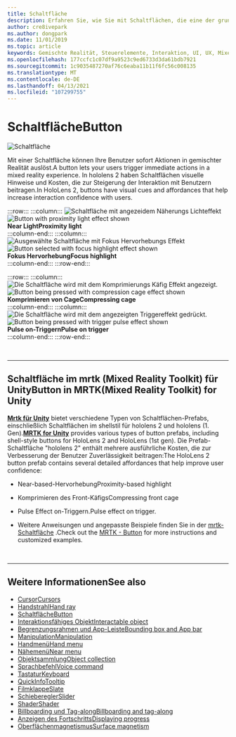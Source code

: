 ```yaml
---
title: Schaltfläche
description: Erfahren Sie, wie Sie mit Schaltflächen, die eine der grundlegenden Komponenten von Mixed Reality sind, eine sofortige Aktion auslöst.
author: cre8ivepark
ms.author: dongpark
ms.date: 11/01/2019
ms.topic: article
keywords: Gemischte Realität, Steuerelemente, Interaktion, UI, UX, Mixed Reality-Headset, Windows Mixed Reality-Headset, Virtual Reality-Headset, hololens, mrtk, Mixed Reality Toolkit, Schaltfläche
ms.openlocfilehash: 177ccfc1c07df9a9523c9ed6733d3da61bdb7921
ms.sourcegitcommit: 1c9035487270af76c6eaba11b11f6fc56c008135
ms.translationtype: MT
ms.contentlocale: de-DE
ms.lasthandoff: 04/13/2021
ms.locfileid: "107299755"
---
```

# <a name="button"></a><span data-ttu-id="f6ec0-104">Schaltfläche</span><span class="sxs-lookup"><span data-stu-id="f6ec0-104">Button</span></span>

![Schaltfläche](images/UX_Hero_Button.jpg)

<span data-ttu-id="f6ec0-106">Mit einer Schaltfläche können Ihre Benutzer sofort Aktionen in gemischter Realität auslöst.</span><span class="sxs-lookup"><span data-stu-id="f6ec0-106">A button lets your users trigger immediate actions in a mixed reality experience.</span></span> <span data-ttu-id="f6ec0-107">In hololens 2 haben Schaltflächen visuelle Hinweise und Kosten, die zur Steigerung der Interaktion mit Benutzern beitragen.</span><span class="sxs-lookup"><span data-stu-id="f6ec0-107">In HoloLens 2, buttons have visual cues and affordances that help increase interaction confidence with users.</span></span> 

:::row:::
    :::column:::
       <span data-ttu-id="f6ec0-108">![Schaltfläche mit angezeidem Näherungs Lichteffekt](images/UX_Button_Affordance_ProximityLight.jpg)</span><span class="sxs-lookup"><span data-stu-id="f6ec0-108">![Button with proximity light effect shown](images/UX_Button_Affordance_ProximityLight.jpg)</span></span><br>
       <span data-ttu-id="f6ec0-109">**Near Light**</span><span class="sxs-lookup"><span data-stu-id="f6ec0-109">**Proximity light**</span></span><br>
    :::column-end:::
    :::column:::
       <span data-ttu-id="f6ec0-110">![Ausgewählte Schaltfläche mit Fokus Hervorhebungs Effekt](images/UX_Button_Affordance_FocusHighlight.jpg)</span><span class="sxs-lookup"><span data-stu-id="f6ec0-110">![Button selected with focus highlight effect shown](images/UX_Button_Affordance_FocusHighlight.jpg)</span></span><br>
        <span data-ttu-id="f6ec0-111">**Fokus Hervorhebung**</span><span class="sxs-lookup"><span data-stu-id="f6ec0-111">**Focus highlight**</span></span><br>
    :::column-end:::
:::row-end:::

:::row:::
    :::column:::
       <span data-ttu-id="f6ec0-112">![Die Schaltfläche wird mit dem Komprimierungs Käfig Effekt angezeigt.](images/UX_Button_Affordance_Compression.jpg)</span><span class="sxs-lookup"><span data-stu-id="f6ec0-112">![Button being pressed with compression cage effect shown](images/UX_Button_Affordance_Compression.jpg)</span></span><br>
       <span data-ttu-id="f6ec0-113">**Komprimieren von Cage**</span><span class="sxs-lookup"><span data-stu-id="f6ec0-113">**Compressing cage**</span></span><br>
    :::column-end:::
    :::column:::
       <span data-ttu-id="f6ec0-114">![Die Schaltfläche wird mit dem angezeigten Triggereffekt gedrückt.](images/UX_Button_Affordance_Pulse.jpg)</span><span class="sxs-lookup"><span data-stu-id="f6ec0-114">![Button being pressed with trigger pulse effect shown](images/UX_Button_Affordance_Pulse.jpg)</span></span><br>
        <span data-ttu-id="f6ec0-115">**Pulse on-Triggern**</span><span class="sxs-lookup"><span data-stu-id="f6ec0-115">**Pulse on trigger**</span></span><br>
    :::column-end:::
:::row-end:::

<br>

---

## <a name="button-in-mrtkmixed-reality-toolkit-for-unity"></a><span data-ttu-id="f6ec0-116">Schaltfläche im mrtk (Mixed Reality Toolkit) für Unity</span><span class="sxs-lookup"><span data-stu-id="f6ec0-116">Button in MRTK(Mixed Reality Toolkit) for Unity</span></span>
<span data-ttu-id="f6ec0-117">**[Mrtk für Unity](https://github.com/Microsoft/MixedRealityToolkit-Unity)** bietet verschiedene Typen von Schaltflächen-Prefabs, einschließlich Schaltflächen im shellstil für hololens 2 und hololens (1. Gen).</span><span class="sxs-lookup"><span data-stu-id="f6ec0-117">**[MRTK for Unity](https://github.com/Microsoft/MixedRealityToolkit-Unity)** provides various types of button prefabs, including shell-style buttons for HoloLens 2 and HoloLens (1st gen).</span></span> <span data-ttu-id="f6ec0-118">Die Prefab-Schaltfläche "hololens 2" enthält mehrere ausführliche Kosten, die zur Verbesserung der Benutzer Zuverlässigkeit beitragen:</span><span class="sxs-lookup"><span data-stu-id="f6ec0-118">The HoloLens 2 button prefab contains several detailed affordances that help improve user confidence:</span></span>

* <span data-ttu-id="f6ec0-119">Near-based-Hervorhebung</span><span class="sxs-lookup"><span data-stu-id="f6ec0-119">Proximity-based highlight</span></span>
* <span data-ttu-id="f6ec0-120">Komprimieren des Front-Käfigs</span><span class="sxs-lookup"><span data-stu-id="f6ec0-120">Compressing front cage</span></span>
* <span data-ttu-id="f6ec0-121">Pulse Effect on-Triggern.</span><span class="sxs-lookup"><span data-stu-id="f6ec0-121">Pulse effect on trigger.</span></span>

* <span data-ttu-id="f6ec0-122">Weitere Anweisungen und angepasste Beispiele finden Sie in der [mrtk-Schaltfläche](https://docs.microsoft.com/windows/mixed-reality/mrtk-unity/features/ux-building-blocks/button) .</span><span class="sxs-lookup"><span data-stu-id="f6ec0-122">Check out the [MRTK - Button](https://docs.microsoft.com/windows/mixed-reality/mrtk-unity/features/ux-building-blocks/button) for more instructions and customized examples.</span></span>

<br>

---

## <a name="see-also"></a><span data-ttu-id="f6ec0-123">Weitere Informationen</span><span class="sxs-lookup"><span data-stu-id="f6ec0-123">See also</span></span>

* [<span data-ttu-id="f6ec0-124">Cursor</span><span class="sxs-lookup"><span data-stu-id="f6ec0-124">Cursors</span></span>](cursors.md)
* [<span data-ttu-id="f6ec0-125">Handstrahl</span><span class="sxs-lookup"><span data-stu-id="f6ec0-125">Hand ray</span></span>](point-and-commit.md)
* [<span data-ttu-id="f6ec0-126">Schaltfläche</span><span class="sxs-lookup"><span data-stu-id="f6ec0-126">Button</span></span>](button.md)
* [<span data-ttu-id="f6ec0-127">Interaktionsfähiges Objekt</span><span class="sxs-lookup"><span data-stu-id="f6ec0-127">Interactable object</span></span>](interactable-object.md)
* [<span data-ttu-id="f6ec0-128">Begrenzungsrahmen und App-Leiste</span><span class="sxs-lookup"><span data-stu-id="f6ec0-128">Bounding box and App bar</span></span>](app-bar-and-bounding-box.md)
* [<span data-ttu-id="f6ec0-129">Manipulation</span><span class="sxs-lookup"><span data-stu-id="f6ec0-129">Manipulation</span></span>](direct-manipulation.md)
* [<span data-ttu-id="f6ec0-130">Handmenü</span><span class="sxs-lookup"><span data-stu-id="f6ec0-130">Hand menu</span></span>](hand-menu.md)
* [<span data-ttu-id="f6ec0-131">Nähemenü</span><span class="sxs-lookup"><span data-stu-id="f6ec0-131">Near menu</span></span>](near-menu.md)
* [<span data-ttu-id="f6ec0-132">Objektsammlung</span><span class="sxs-lookup"><span data-stu-id="f6ec0-132">Object collection</span></span>](object-collection.md)
* [<span data-ttu-id="f6ec0-133">Sprachbefehl</span><span class="sxs-lookup"><span data-stu-id="f6ec0-133">Voice command</span></span>](voice-input.md)
* [<span data-ttu-id="f6ec0-134">Tastatur</span><span class="sxs-lookup"><span data-stu-id="f6ec0-134">Keyboard</span></span>](keyboard.md)
* [<span data-ttu-id="f6ec0-135">QuickInfo</span><span class="sxs-lookup"><span data-stu-id="f6ec0-135">Tooltip</span></span>](tooltip.md)
* [<span data-ttu-id="f6ec0-136">Filmklappe</span><span class="sxs-lookup"><span data-stu-id="f6ec0-136">Slate</span></span>](slate.md)
* [<span data-ttu-id="f6ec0-137">Schieberegler</span><span class="sxs-lookup"><span data-stu-id="f6ec0-137">Slider</span></span>](slider.md)
* [<span data-ttu-id="f6ec0-138">Shader</span><span class="sxs-lookup"><span data-stu-id="f6ec0-138">Shader</span></span>](shader.md)
* [<span data-ttu-id="f6ec0-139">Billboarding und Tag-along</span><span class="sxs-lookup"><span data-stu-id="f6ec0-139">Billboarding and tag-along</span></span>](billboarding-and-tag-along.md)
* [<span data-ttu-id="f6ec0-140">Anzeigen des Fortschritts</span><span class="sxs-lookup"><span data-stu-id="f6ec0-140">Displaying progress</span></span>](progress.md)
* [<span data-ttu-id="f6ec0-141">Oberflächenmagnetismus</span><span class="sxs-lookup"><span data-stu-id="f6ec0-141">Surface magnetism</span></span>](surface-magnetism.md)
